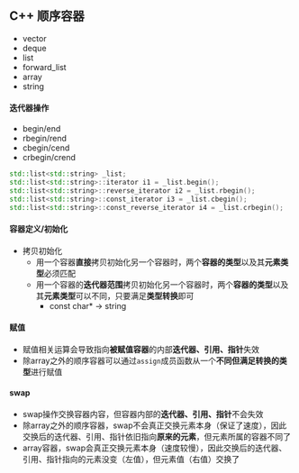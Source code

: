 ## C++ 顺序容器

* vector
* deque
* list
* forward_list
* array
* string

#### 迭代器操作
* begin/end
* rbegin/rend
* cbegin/cend
* crbegin/crend
``` C++
std::list<std::string> _list;
std::list<std::string>::iterator i1 = _list.begin();
std::list<std::string>::reverse_iterator i2 = _list.rbegin();
std::list<std::string>::const_iterator i3 = _list.cbegin();
std::list<std::string>::const_reverse_iterator i4 = _list.crbegin();
```

#### 容器定义/初始化
* 拷贝初始化
    * 用一个容器**直接**拷贝初始化另一个容器时，两个**容器的类型**以及其**元素类型**必须匹配
    * 用一个容器的**迭代器范围**拷贝初始化另一个容器时，两个**容器的类型**以及其**元素类型**可以不同，只要满足**类型转换**即可
        * const char* -> string

#### 赋值
* 赋值相关运算会导致指向**被赋值容器**的内部**迭代器、引用、指针**失效
* 除array之外的顺序容器可以通过`assign`成员函数从一个**不同但满足转换的类型**进行赋值

#### swap
* swap操作交换容器内容，但容器内部的**迭代器、引用、指针**不会失效
* 除array之外的顺序容器，swap不会真正交换元素本身（保证了速度），因此交换后的迭代器、引用、指针依旧指向**原来的元素**，但元素所属的容器不同了
* array容器，swap会真正交换元素本身（速度较慢），因此交换后的迭代器、引用、指针指向的元素没变（左值），但元素值（右值）交换了

